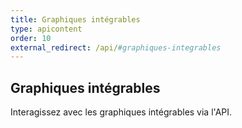 ```yaml
---
title: Graphiques intégrables
type: apicontent
order: 10
external_redirect: /api/#graphiques-integrables
---
```

## Graphiques intégrables
Interagissez avec les graphiques intégrables via l'API.
